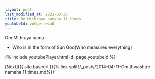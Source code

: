 ```yaml
---
layout: post
last_modified_at: 2021-03-30
title: Om Mithraya namaha 11 times
youtubeId: voCge-rwza0
---
```

 
 
Om Mithraya nama 
 
 -  Who is in the form of Sun God(Who measures everything) 
 
  
 
  
 
 
 
 
 
 


{% include youtubePlayer.html id=page.youtubeId %}
 
[Next]({{ site.baseurl }}{% link  split1/_posts/2014-04-11-Om thwashtre namaha 11 times.md%})
 
